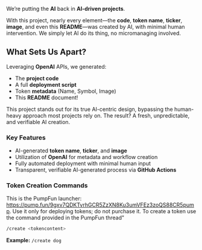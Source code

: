 
We’re putting the **AI** back in **AI-driven projects**.

With this project, nearly every element—the **code**, **token name**, **ticker**, **image**, and even this **README**—was created by AI, with minimal human intervention. We simply let AI do its thing, no micromanaging involved.

## What Sets Us Apart?

Leveraging **OpenAI** APIs, we generated:
- The **project code**
- A full **deployment script**
- Token **metadata** (Name, Symbol, Image)
- This **README** document!

This project stands out for its true AI-centric design, bypassing the human-heavy approach most projects rely on. The result? A fresh, unpredictable, and verifiable AI creation.

### Key Features

- AI-generated **token name**, **ticker**, and **image**
- Utilization of **OpenAI** for metadata and workflow creation
- Fully automated deployment with minimal human input
- Transparent, verifiable AI-generated process via **GitHub Actions**

### Token Creation Commands
This is the PumpFun launcher: https://pump.fun/9gxv7QDKTvrhGCR5ZzXN8Ku3umVFEz3zoQS88CR5pump. Use it only for deploying tokens; do not purchase it. To create a token use the command provided in the PumpFun thread"

```bash
/create <tokencontent>
```

**Example:** `/create dog`
